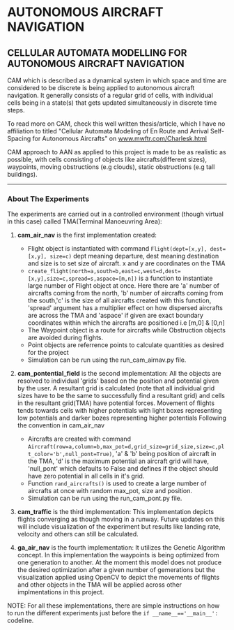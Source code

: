 # AUTONOMOUS AIRCRAFT NAVIGATION
## CELLULAR AUTOMATA MODELLING FOR AUTONOMOUS AIRCRAFT NAVIGATION
CAM which is described as a dynamical system in which space and time are considered to be discrete is being applied to autonomous aircraft navigation.
It generally consists of a regular grid of cells, with individual cells being in a state(s) that gets updated simultaneously in discrete time steps.

To read more on CAM, check this well written thesis/article, which I have no affiliation to titled "Cellular Automata Modeling of En Route and Arrival Self-Spacing for Autonomous
Aircrafts" on www.mwftr.com/Charlesk.html

CAM approach to AAN as applied to this project is made to be as realistic as possible, with cells consisting of objects like aircrafts(different sizes), waypoints, moving obstructions (e.g clouds), static obstructions (e.g tall buildings).
*************************************************************************************************************************************************************************************************************
### About The Experiments
The experiments are carried out in a controlled environment (though virtual in this case) called TMA(Terminal Manoeuvring Area):
1. **cam_air_nav** is the first implementation created:
    - Flight object is instantiated with command `Flight(dept=[x,y], dest=[x,y], size=c)` dept meaning departure, dest meaning destination and size is to set size of aircraft. x and y are coordinates on the TMA
    - `create_flight(north=a,south=b,east=c,west=d,dest=[x,y],size=c,spread=s,aspace=[m,n])` is a function to instantiate large number of Flight object at once. Here there are 'a' number of aircrafts coming from the north, 'b' number of aircrafts coming from the south,'c' is the size of all aircrafts created with this function, 'spread' argument has a multiplier effect on how dispersed aircrafts are across the TMA and 'aspace' if given are exact boundary coordinates within which the aircrafts are positioned i.e [m,0] & [0,n]
    - The Waypoint object is a route for aircrafts while Obstruction objects are avoided during flights.
    - Point objects are referrence points to calculate quantities as desired for the project
    - Simulation can be run using the run_cam_airnav.py file.

2. **cam_pontential_field** is the second implementation: 
All the objects are resolved to individual 'grids' based on the position and potential given by the user. A resultant grid is calculated (note that all individual grid sizes have to be the same to successfully find a resultant grid) and cells in the resultant grid(TMA) have potential forces. Movement of flights tends towards cells with higher potentials with light boxes representing low potentials and darker bozes representing higher potentials
Following the convention in cam_air_nav
    - Aircrafts are created with command `Aircraft(row=a,column=b,max_pot=d,grid_size=grid_size,size=c,plt_color='b',null_pont=True)`, 'a' & 'b' being position of aircraft in the TMA, 'd' is the maximum potential an aircraft grid will have, 'null_pont' which defaults to False and defines if the object should have zero potential in all cells in it's grid.
    - Function `rand_aircrafts()` is used to create a large number of aircrafts at once with random max_pot, size and position.
    - Simulation can be run using the run_cam_pont.py file.

3. **cam_traffic** is the third implementation:
This implementation depicts flights converging as though moving in a runway. Future updates on this will include visualization of the experiment but results like landing rate, velocity and others can still be calculated. 

4. **ga_air_nav** is the fourth implementation:
It utilizes the Genetic Algorithm concept. In this implementation the waypoints is being optimized from one generation to another. At the moment this model does not produce the desired optimization after a given number of gemerations but the visualization applied using OpenCV to depict the movements of flights and other objects in the TMA will be applied across other implmentations in this project.


NOTE: For all these implementations, there are simple instructions on how to run the different experiments just before the `if __name__=='__main__':` codeline.
 
